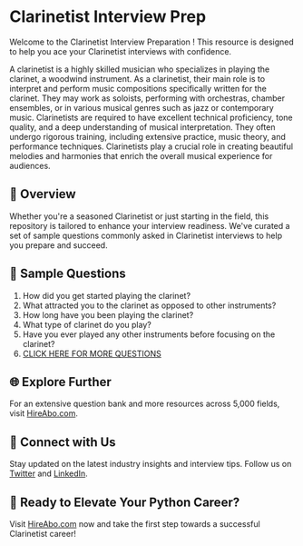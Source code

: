 # Clarinetist Interview Prep

Welcome to the Clarinetist Interview Preparation ! This resource is designed to help you ace your Clarinetist interviews with confidence.

A clarinetist is a highly skilled musician who specializes in playing the clarinet, a woodwind instrument. As a clarinetist, their main role is to interpret and perform music compositions specifically written for the clarinet. They may work as soloists, performing with orchestras, chamber ensembles, or in various musical genres such as jazz or contemporary music. Clarinetists are required to have excellent technical proficiency, tone quality, and a deep understanding of musical interpretation. They often undergo rigorous training, including extensive practice, music theory, and performance techniques. Clarinetists play a crucial role in creating beautiful melodies and harmonies that enrich the overall musical experience for audiences.

## 🚀 Overview

Whether you're a seasoned Clarinetist or just starting in the field, this repository is tailored to enhance your interview readiness. We've curated a set of sample questions commonly asked in Clarinetist interviews to help you prepare and succeed.

## 📝 Sample Questions

1. How did you get started playing the clarinet?
2. What attracted you to the clarinet as opposed to other instruments?
3. How long have you been playing the clarinet?
4. What type of clarinet do you play?
5. Have you ever played any other instruments before focusing on the clarinet?
6. [CLICK HERE FOR MORE QUESTIONS](https://hireabo.com/job/16_1_34/Clarinetist)

## 🌐 Explore Further

For an extensive question bank and more resources across 5,000 fields, visit [HireAbo.com](https://www.hireabo.com).

## 📱 Connect with Us

Stay updated on the latest industry insights and interview tips. Follow us on [Twitter](https://twitter.com/hireabo) and [LinkedIn](https://www.linkedin.com/in/hire-abo-3609972a8/).

## 🚀 Ready to Elevate Your Python Career?

Visit [HireAbo.com](https://www.hireabo.com) now and take the first step towards a successful Clarinetist career!